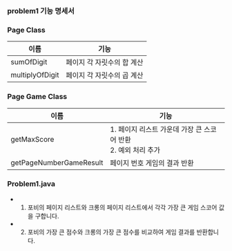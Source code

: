 ### problem1 기능 명세서

### Page Class
| 이름 | 기능 | 
| --- | --- | 
| sumOfDigit | 페이지 각 자릿수의 합 계산 |  
| multiplyOfDigit | 페이지 각 자릿수의 곱 계산 |


### Page Game Class
| 이름 | 기능 | 
| --- | --- |
| getMaxScore |  1. 페이지 리스트 가운데 가장 큰 스코어 반환 <br/> 2. 예외 처리 추가 |  
| getPageNumberGameResult | 페이지 번호 게임의 결과 반환 |


### Problem1.java
- 1. 포비의 페이지 리스트와 크롱의 페이지 리스트에서 각각 가장 큰 게임 스코어 값을 구합니다.
- 2. 포비의 가장 큰 점수와 크롱의 가장 큰 점수를 비교하여 게임 결과를 반환합니다.
